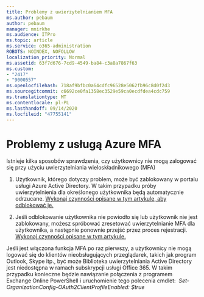 ```yaml
---
title: Problemy z uwierzytelnianiem MFA
ms.author: pebaum
author: pebaum
manager: mnirkhe
ms.audience: ITPro
ms.topic: article
ms.service: o365-administration
ROBOTS: NOINDEX, NOFOLLOW
localization_priority: Normal
ms.assetid: 63f7d676-7cd9-4549-ba84-c3a8a7867f63
ms.custom:
- "2417"
- "9000557"
ms.openlocfilehash: 718af9bfbc0a64cdfc96528e5062fb96c8d0f2d3
ms.sourcegitcommit: c6692ce0fa1358ec3529e59ca0ecdfdea4cdc759
ms.translationtype: MT
ms.contentlocale: pl-PL
ms.lasthandoff: 09/14/2020
ms.locfileid: "47755141"
---
```

# <a name="issues-with-azure-mfa"></a>Problemy z usługą Azure MFA
Istnieje kilka sposobów sprawdzenia, czy użytkownicy nie mogą zalogować się przy użyciu uwierzytelniania wieloskładnikowego (MFA)

1. Użytkownik, którego dotyczy problem, może być zablokowany w portalu usługi Azure Active Directory. W takim przypadku próby uwierzytelnienia dla określonego użytkownika będą automatycznie odrzucane. [Wykonaj czynności opisane w tym artykule, aby odblokować je.](https://docs.microsoft.com/azure/active-directory/authentication/howto-mfa-mfasettings#block-and-unblock-users)

2. Jeśli odblokowanie użytkownika nie powiodło się lub użytkownik nie jest zablokowany, możesz spróbować zresetować uwierzytelnianie MFA dla użytkownika, a następnie ponownie przejść przez proces rejestracji. [Wykonaj czynności opisane w tym artykule.](https://docs.microsoft.com/azure/active-directory/authentication/howto-mfa-userdevicesettings#require-users-to-provide-contact-methods-again)

Jeśli jest włączona funkcja MFA po raz pierwszy, a użytkownicy nie mogą logować się do klientów nieobsługujących przeglądarek, takich jak program Outlook, Skype itp., być może Biblioteka uwierzytelniania Active Directory jest niedostępna w ramach subskrypcji usługi Office 365. W takim przypadku konieczne będzie nawiązanie połączenia z programem Exchange Online PowerShell i uruchomienie tego polecenia cmdlet:  *Set-OrganizationConfig-OAuth2ClientProfileEnabled: $true*
